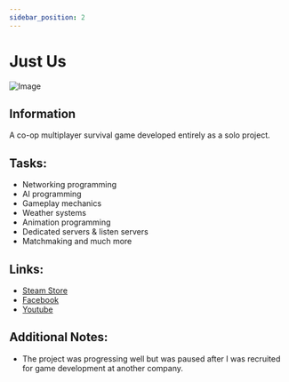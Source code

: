 ```yaml
---
sidebar_position: 2
---
```


# Just Us 
![Image](../static/img/justus.gif)

## Information
 A co-op multiplayer survival game developed entirely as a solo project.

## Tasks:
* Networking programming
* AI programming
* Gameplay mechanics
* Weather systems
* Animation programming
* Dedicated servers & listen servers
* Matchmaking and much more

## Links: 
- [Steam Store](https://justusgame.com/)
- [Facebook](https://www.facebook.com/justusgame)
- [Youtube](https://www.youtube.com/channel/UC6Rhr_F5BxwfTtcADVPUNYA)

## Additional Notes:
- The project was progressing well but was paused after I was recruited for game development at another company.